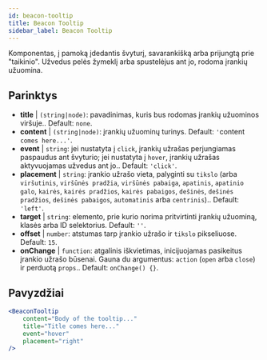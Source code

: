 ```yaml
---
id: beacon-tooltip
title: Beacon Tooltip
sidebar_label: Beacon Tooltip
---
```


Komponentas, į pamoką įdedantis švyturį, savarankišką arba prijungtą prie "taikinio". Užvedus pelės žymeklį arba spustelėjus ant jo, rodoma įrankių užuomina.

## Parinktys

* __title__ | `(string|node)`: pavadinimas, kuris bus rodomas įrankių užuominos viršuje.. Default: `none`.
* __content__ | `(string|node)`: įrankių užuominų turinys. Default: `'`content` comes here...'`.
* __event__ | `string`: jei nustatyta į `click`, įrankių užrašas perjungiamas paspaudus ant švyturio; jei nustatyta į `hover`, įrankių užrašas aktyvuojamas užvedus ant jo.. Default: `'click'`.
* __placement__ | `string`: įrankio užrašo vieta, palyginti su `tikslo` (arba `viršutinis`, `viršūnės pradžia`, `viršūnės pabaiga`, `apatinis`, `apatinio galo`, `kairės`, `kairės pradžios`, `kairės pabaigos`, `dešinės`, `dešinės pradžios`, `dešinės pabaigos`, `automatinis` arba `centrinis`).. Default: `'left'`.
* __target__ | `string`: elemento, prie kurio norima pritvirtinti įrankių užuominą, klasės arba ID selektorius. Default: `''`.
* __offset__ | `number`: atstumas tarp įrankio užrašo ir `tikslo` pikseliuose. Default: `15`.
* __onChange__ | `function`: atgalinis iškvietimas, inicijuojamas pasikeitus įrankio užrašo būsenai. Gauna du argumentus: `action` (`open` arba `close`) ir perduotą `props`.. Default: `onChange() {}`.


## Pavyzdžiai

```jsx live
<BeaconTooltip
    content="Body of the tooltip..."
    title="Title comes here..."
    event="hover"
    placement="right"
/>
```



